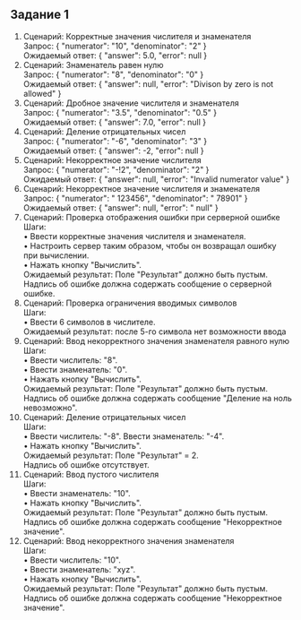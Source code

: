 ## Задание 1

1. Сценарий: Корректные значения числителя и знаменателя<br/>
Запрос: {      "numerator": "10",      "denominator": "2" } <br/>
Ожидаемый ответ: {      "answer": 5.0,      "error": null }<br/>
3. Сценарий: Знаменатель равен нулю <br/>
Запрос: {      "numerator": "8",      "denominator": "0" } <br/>
Ожидаемый ответ: {      "answer": null,      "error": "Divison by zero is not allowed" }<br/>
4. Сценарий: Дробное значение числителя и знаменателя <br/>
Запрос: {      "numerator": "3.5",      "denominator": "0.5" } <br/>
Ожидаемый ответ: {      "answer": 7.0,      "error": null }<br/>
5. Сценарий: Деление отрицательных чисел <br/>
Запрос: {      "numerator": "-6",      "denominator": "3" } <br/>
Ожидаемый ответ: {      "answer": -2,      "error": null }<br/>
6. Сценарий: Некорректное значение числителя <br/>
Запрос: {      "numerator": "-!2",      "denominator": "2" } <br/>
Ожидаемый ответ: {      "answer": null,      "error": "Invalid numerator value" }<br/>
7. Сценарий: Некорректное значение числителя и знаменателя <br/>
Запрос: {      "numerator": " 123456",      "denominator": " 78901" } <br/>
Ожидаемый ответ: {      "answer": null,      "error": " null" }<br/>
8. Сценарий: Проверка отображения ошибки при серверной ошибке <br/>
Шаги: <br/>
•	Ввести корректные значения числителя и знаменателя. <br/>
•	Настроить сервер таким образом, чтобы он возвращал ошибку при вычислении. <br/>
•	Нажать кнопку "Вычислить". <br/>
Ожидаемый результат: Поле "Результат" должно быть пустым. <br/>
Надпись об ошибке должна содержать сообщение о серверной ошибке.<br/>
9. Сценарий: Проверка ограничения вводимых символов <br/>
Шаги: <br/>
•	Ввести 6 символов в числителе. <br/>
Ожидаемый результат: после 5-го символа нет возможности ввода<br/>
10. Сценарий: Ввод некорректного значения знаменателя равного нулю <br/>
Шаги: <br/>
•	Ввести числитель: "8". <br/>
•	Ввести знаменатель: "0". <br/>
•	Нажать кнопку "Вычислить". <br/>
Ожидаемый результат: Поле "Результат" должно быть пустым. <br/>
Надпись об ошибке должна содержать сообщение "Деление на ноль невозможно".<br/>
11. Сценарий: Деление отрицательных чисел<br/>
Шаги: <br/>
•	Ввести числитель: "-8". Ввести знаменатель: "-4". <br/>
•	Нажать кнопку "Вычислить". <br/>
Ожидаемый результат: Поле "Результат" = 2. <br/>
Надпись об ошибке отсутствует.<br/>
12. Сценарий: Ввод пустого числителя <br/>
Шаги: <br/>
•	Ввести знаменатель: "10". <br/>
•	Нажать кнопку "Вычислить". <br/>
Ожидаемый результат: Поле "Результат" должно быть пустым. <br/>
Надпись об ошибке должна содержать сообщение "Некорректное значение".<br/>
13. Сценарий: Ввод некорректного значения знаменателя <br/>
Шаги: <br/>
•	Ввести числитель: "10". <br/>
•	Ввести знаменатель: "xyz". <br/>
•	Нажать кнопку "Вычислить". <br/>
Ожидаемый результат: Поле "Результат" должно быть пустым. <br/>
Надпись об ошибке должна содержать сообщение "Некорректное значение".<br/>

